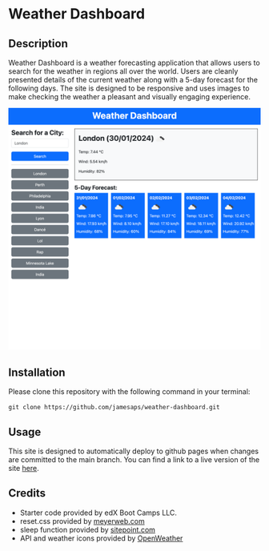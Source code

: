 # Weather Dashboard

## Description
Weather Dashboard is a weather forecasting application that allows users to search for the weather in regions all over the world. Users are cleanly presented details of the current weather along with a 5-day forecast for the following days. The site is designed to be responsive and uses images to make checking the weather a pleasant and visually engaging experience.

![Website Screenshot](./images/project-screenshot.png)

## Installation

Please clone this repository with the following command in your terminal:

```
git clone https://github.com/jamesaps/weather-dashboard.git
```

## Usage
This site is designed to automatically deploy to github pages when changes are committed to the main branch. You can find a link to a live version of the site [here](https://jamesaps.github.io/weather-dashboard/).

## Credits
* Starter code provided by edX Boot Camps LLC.
* reset.css provided by [meyerweb.com](https://meyerweb.com/eric/tools/css/reset/)
* sleep function provided by [sitepoint.com](https://www.sitepoint.com/delay-sleep-pause-wait/)
* API and weather icons provided by [OpenWeather](https://openweathermap.org/)